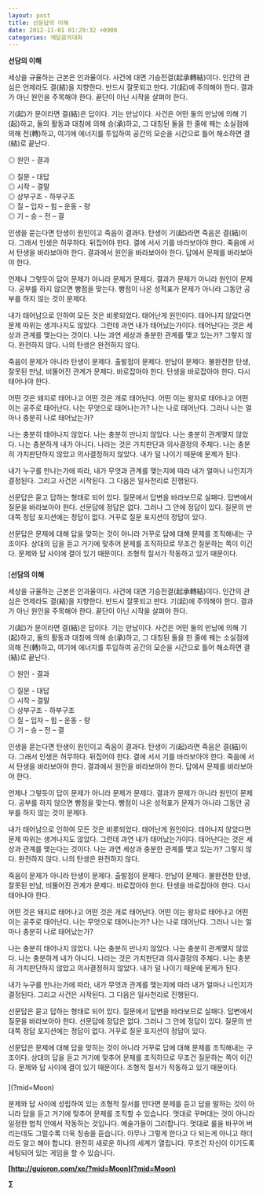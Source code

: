 ```yaml
---
layout: post
title: 선문답의 이해
date: 2012-11-01 01:29:32 +0900
categories: 깨달음의대화
---
```

**선담의 이해** 

 세상을 규율하는 근본은 인과율이다. 사건에 대면 기승전결(起承轉結)이다. 인간의 관심은 언제라도 결(結)을 지향한다. 반드시 잘못되고 만다. 기(起)에 주의해야 한다. 결과가 아닌 원인을 주목해야 한다. 끝단이 아닌 시작을 살펴야 한다. 

 기(起)가 문이라면 결(結)은 답이다. 기는 만남이다. 사건은 어떤 둘의 만남에 의해 기(起)하고, 둘의 활동과 대칭에 의해 승(承)하고, 그 대칭된 둘을 한 줄에 꿰는 소실점에 의해 전(轉)하고, 여기에 에너지를 투입하여 공간의 모순을 시간으로 틀어 해소하면 결(結)로 끝난다. 

 ◎ 원인 - 결과 

    
◎ 질문 - 대답    
◎ 시작 – 결말    
◎ 상부구조 - 하부구조    
◎ 질 – 입자 – 힘 – 운동 - 량    
◎ 기 – 승 – 전 – 결 

 인생을 묻는다면 탄생이 원인이고 죽음이 결과다. 탄생이 기(起)라면 죽음은 결(結)이다. 그래서 인생은 허무하다. 뒤집어야 한다. 결에 서서 기를 바라보아야 한다. 죽음에 서서 탄생을 바라보아야 한다. 결과에서 원인을 바라보아야 한다. 답에서 문제를 바라보아야 한다. 

 언제나 그렇듯이 답이 문제가 아니라 문제가 문제다. 결과가 문제가 아니라 원인이 문제다. 공부를 하지 않으면 빵점을 맞는다. 빵점이 나온 성적표가 문제가 아니라 그동안 공부를 하지 않는 것이 문제다. 

 내가 태어남으로 인하여 모든 것은 비롯되었다. 태어난게 원인이다. 태어나지 않았다면 문제 따위는 생겨나지도 않았다. 그런데 과연 내가 태어났는가이다. 태어난다는 것은 세상과 관계를 맺는다는 것이다. 나는 과연 세상과 충분한 관계를 맺고 있는가? 그렇지 않다. 완전하지 않다. 나의 탄생은 완전하지 않다. 

 죽음이 문제가 아니라 탄생이 문제다. 출발점이 문제다. 만남이 문제다. 불완전한 탄생, 잘못된 만남, 비뚤어진 관계가 문제다. 바로잡아야 한다. 탄생을 바로잡아야 한다. 다시 태어나야 한다. 

 어떤 것은 돼지로 태어나고 어떤 것은 개로 태어난다. 어떤 이는 왕자로 태어나고 어떤 이는 공주로 태어난다. 나는 무엇으로 태어나는가? 나는 나로 태어난다. 그러나 나는 얼마나 충분히 나로 태어났는가? 

 나는 충분히 태어나지 않았다. 나는 충분히 만나지 않았다. 나는 충분히 관계맺지 않았다. 나는 충분하게 내가 아니다. 나라는 것은 가치판단과 의사결정의 주체다. 나는 충분히 가치판단하지 않았고 의사결정하지 않았다. 내가 덜 나이기 때문에 문제가 된다. 

 내가 누구를 만나는가에 따라, 내가 무엇과 관계를 맺는지에 따라 내가 얼마나 나인지가 결정된다. 그리고 사건은 시작된다. 그 다음은 일사천리로 진행된다. 

 선문답은 묻고 답하는 형태로 되어 있다. 질문에서 답변을 바라보므로 실패다. 답변에서 질문을 바라보아야 한다. 선문답에 정답은 없다. 그러나 그 안에 정답이 있다. 질문의 반대쪽 정답 포지션에는 정답이 없다. 거꾸로 질문 포지션이 정답이 있다. 

 선문답은 문제에 대해 답을 맞히는 것이 아니라 거꾸로 답에 대해 문제를 조직해내는 구조이다. 상대의 답을 듣고 거기에 맞추어 문제를 조직하므로 무조건 질문하는 쪽이 이긴다. 문제와 답 사이에 결이 있기 때문이다. 조형적 질서가 작동하고 있기 때문이다. 



 ###

  
  




[**선담의 이해** 

 세상을 규율하는 근본은 인과율이다. 사건에 대면 기승전결(起承轉結)이다. 인간의 관심은 언제라도 결(結)을 지향한다. 반드시 잘못되고 만다. 기(起)에 주의해야 한다. 결과가 아닌 원인을 주목해야 한다. 끝단이 아닌 시작을 살펴야 한다. 

 기(起)가 문이라면 결(結)은 답이다. 기는 만남이다. 사건은 어떤 둘의 만남에 의해 기(起)하고, 둘의 활동과 대칭에 의해 승(承)하고, 그 대칭된 둘을 한 줄에 꿰는 소실점에 의해 전(轉)하고, 여기에 에너지를 투입하여 공간의 모순을 시간으로 틀어 해소하면 결(結)로 끝난다. 

 ◎ 원인 - 결과 

    
◎ 질문 - 대답    
◎ 시작 – 결말    
◎ 상부구조 - 하부구조    
◎ 질 – 입자 – 힘 – 운동 - 량    
◎ 기 – 승 – 전 – 결 

 인생을 묻는다면 탄생이 원인이고 죽음이 결과다. 탄생이 기(起)라면 죽음은 결(結)이다. 그래서 인생은 허무하다. 뒤집어야 한다. 결에 서서 기를 바라보아야 한다. 죽음에 서서 탄생을 바라보아야 한다. 결과에서 원인을 바라보아야 한다. 답에서 문제를 바라보아야 한다. 

 언제나 그렇듯이 답이 문제가 아니라 문제가 문제다. 결과가 문제가 아니라 원인이 문제다. 공부를 하지 않으면 빵점을 맞는다. 빵점이 나온 성적표가 문제가 아니라 그동안 공부를 하지 않는 것이 문제다. 

 내가 태어남으로 인하여 모든 것은 비롯되었다. 태어난게 원인이다. 태어나지 않았다면 문제 따위는 생겨나지도 않았다. 그런데 과연 내가 태어났는가이다. 태어난다는 것은 세상과 관계를 맺는다는 것이다. 나는 과연 세상과 충분한 관계를 맺고 있는가? 그렇지 않다. 완전하지 않다. 나의 탄생은 완전하지 않다. 

 죽음이 문제가 아니라 탄생이 문제다. 출발점이 문제다. 만남이 문제다. 불완전한 탄생, 잘못된 만남, 비뚤어진 관계가 문제다. 바로잡아야 한다. 탄생을 바로잡아야 한다. 다시 태어나야 한다. 

 어떤 것은 돼지로 태어나고 어떤 것은 개로 태어난다. 어떤 이는 왕자로 태어나고 어떤 이는 공주로 태어난다. 나는 무엇으로 태어나는가? 나는 나로 태어난다. 그러나 나는 얼마나 충분히 나로 태어났는가? 

 나는 충분히 태어나지 않았다. 나는 충분히 만나지 않았다. 나는 충분히 관계맺지 않았다. 나는 충분하게 내가 아니다. 나라는 것은 가치판단과 의사결정의 주체다. 나는 충분히 가치판단하지 않았고 의사결정하지 않았다. 내가 덜 나이기 때문에 문제가 된다. 

 내가 누구를 만나는가에 따라, 내가 무엇과 관계를 맺는지에 따라 내가 얼마나 나인지가 결정된다. 그리고 사건은 시작된다. 그 다음은 일사천리로 진행된다. 

 선문답은 묻고 답하는 형태로 되어 있다. 질문에서 답변을 바라보므로 실패다. 답변에서 질문을 바라보아야 한다. 선문답에 정답은 없다. 그러나 그 안에 정답이 있다. 질문의 반대쪽 정답 포지션에는 정답이 없다. 거꾸로 질문 포지션이 정답이 있다. 

 선문답은 문제에 대해 답을 맞히는 것이 아니라 거꾸로 답에 대해 문제를 조직해내는 구조이다. 상대의 답을 듣고 거기에 맞추어 문제를 조직하므로 무조건 질문하는 쪽이 이긴다. 문제와 답 사이에 결이 있기 때문이다. 조형적 질서가 작동하고 있기 때문이다. 



 ###

  
  




](?mid=Moon) 



문제와 답 사이에 성립하여 있는 조형적 질서를 안다면 문제를 듣고 답을 말하는 것이 아니라 답을 듣고 거기에 맞추어 문제를 조직할 수 있습니다. 멋대로 꾸며대는 것이 아니라 일정한 법칙 안에서 작동하는 것입니다. 예술가들이 그러합니다. 멋대로 룰을 바꾸어 버리는데도 그럴수록 더욱 칭송을 듣습니다. 아무나 그렇게 한다고 다 되는게 아니고 하더라도 알고 해야 합니다. 완전히 새로운 하나의 세계가 열립니다. 무조건 자신이 이기도록 세팅되어 있는 게임을 할 수 있습니다.

  


  


 **[http://gujoron.com/xe/?mid=Moon](?mid=Moon)**



 **∑**